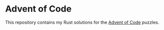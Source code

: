 # Advent of Code

This repository contains my Rust solutions for the [Advent of Code](https://adventofcode.com/) puzzles.